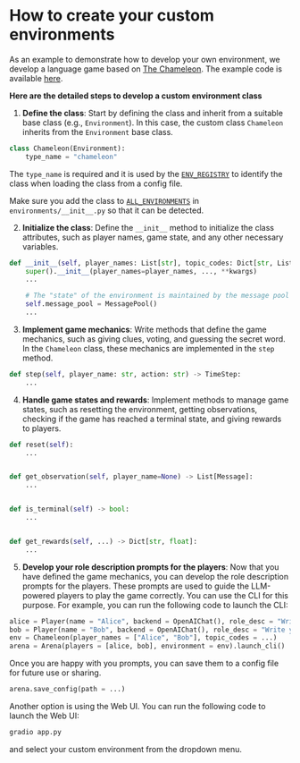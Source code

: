 # How to create your custom environments

As an example to demonstrate how to develop your own environment, we develop a language
game based on [The Chameleon](https://bigpotato.co.uk/blogs/blog/how-to-play-the-chameleon-instructions).
The example code is available [here](../../chatarena/environments/chameleon.py).

**Here are the detailed steps to develop a custom environment class**

1. **Define the class**: Start by defining the class and inherit from a suitable base class (e.g., `Environment`). In
   this case, the custom class `Chameleon` inherits from the `Environment` base class.

```python
class Chameleon(Environment):
    type_name = "chameleon"
```

The `type_name` is required and it is used by the [`ENV_REGISTRY`](chatarena/environments/__init__.py#L13) to identify
the class when loading the class
from a config file.

Make sure you add the class to [`ALL_ENVIRONMENTS`](chatarena/environments/__init__.py#L17)
in `environments/__init__.py` so that it can be detected.

2. **Initialize the class**: Define the `__init__` method to initialize the class attributes, such as player names, game
   state, and any other necessary variables.

```python
def __init__(self, player_names: List[str], topic_codes: Dict[str, List[str]] = None, **kwargs):
    super().__init__(player_names=player_names, ..., **kwargs)
    ...

    # The "state" of the environment is maintained by the message pool
    self.message_pool = MessagePool()
    ...
```

3. **Implement game mechanics**: Write methods that define the game mechanics, such as giving clues, voting, and
   guessing the secret word. In the `Chameleon` class, these mechanics are implemented in the `step` method.

```python
def step(self, player_name: str, action: str) -> TimeStep:
    ...
```

4. **Handle game states and rewards**: Implement methods to manage game states, such as resetting the environment,
   getting
   observations, checking if the game has reached a terminal state, and giving rewards to players.

```python
def reset(self):
    ...


def get_observation(self, player_name=None) -> List[Message]:
    ...


def is_terminal(self) -> bool:
    ...


def get_rewards(self, ...) -> Dict[str, float]:
    ...
```

5. **Develop your role description prompts for the players**: Now that you have defined the game mechanics, you can
   develop the role description prompts for the players. These prompts are used to guide the LLM-powered players to play
   the game
   correctly. You can use the CLI for this purpose. For example, you can run the following code to launch the CLI:

```python
alice = Player(name = "Alice", backend = OpenAIChat(), role_desc = "Write your prompt here")
bob = Player(name = "Bob", backend = OpenAIChat(), role_desc = "Write your prompt here")
env = Chameleon(player_names = ["Alice", "Bob"], topic_codes = ...)
arena = Arena(players = [alice, bob], environment = env).launch_cli()
```

Once you are happy with you prompts, you can save them to a config file for future use or sharing.

```python
arena.save_config(path = ...)
```

Another option is using the Web UI. You can run the following code to launch the Web UI:

```bash
gradio app.py
```

and select your custom environment from the dropdown menu.
